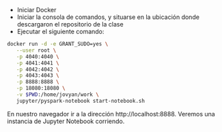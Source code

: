 - Iniciar Docker
- Iniciar la consola de comandos, y situarse en la ubicación donde descargaron el repositorio de la clase
- Ejecutar el siguiente comando:


```bash
docker run -d -e GRANT_SUDO=yes \
   --user root \
   -p 4040:4040 \
   -p 4041:4041 \
   -p 4042:4042 \
   -p 4043:4043 \
   -p 8888:8888 \
   -p 18080:18080 \
   -v $PWD:/home/jovyan/work \
   jupyter/pyspark-notebook start-notebook.sh
```

En nuestro navegador ir a la dirección http://localhost:8888. Veremos una instancia de Jupyter Notebook corriendo.
